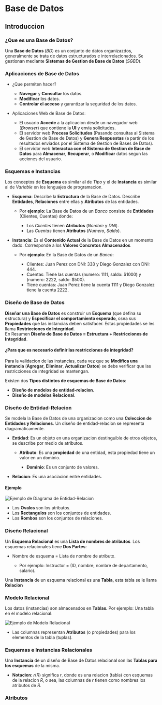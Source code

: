 # Base de Datos

## Introduccion

### ¿Que es una Base de Datos?

Una **Base de Datos** (*BD*) es un conjunto de datos organizazdos, generalmente se trata de datos estructurados e interrelacionados. Se gestionan mediante **Sistemas de Gestion de Base de Datos** (*SGBD*).

### Aplicaciones de Base de Datos

* ¿Que permiten hacer?

    - **Navegar** y **Consultar** los datos.
    - **Modificar** los datos.
    - **Controlar el acceso** y garantizar la seguridad de los datos.

* Aplicaciones Web de Base de Datos:

    - El usuario **Accede** a la aplicacion desde un navegador web (*Browser*) que contiene la **UI** y envia solicitudes.
    - El servidor web **Procesa Solicitudes** (Pasando consultas al Sistema de Gestion de Base de Datos) y **Genera Respuestas** (a partir de los resultados enviados por el Sistema de Gestion de Bases de Datos).
    - El servidor web **Interactua con el Sistema de Gestion de Base de Datos** para **Almacenar**, **Recuperar**, o **Modificar** datos segun las acciones del usuario.

### Esquemas e Instancias

Los conceptos de **Esquema** es similar al de *Tipo* y el de **Instancia** es similar al de *Variable* en los lenguajes de programacion.

* **Esquema**: Describe la **Estructura** de la Base de Datos. Describe **Entidades**, **Relaciones** entre ellas y **Atributos** de las entidades.

    - Por **ejemplo**: La Base de Datos de un *Banco* consiste de **Entidades** (Clientes, Cuentas) donde:
        
        * Los *Clientes* tienen **Atributos** (*Nombre* y *DNI*).
        * Las *Cuentas* tienen **Atributos** (*Numero*, *Saldo*).

* **Instancia**: Es el **Contenido Actual** de la Base de Datos en un momento dado. Corresponde a los **Valores Concretos Almacenados**.

    - Por **ejemplo**: En la Base de Datos de un *Banco*:

        * Clientes: Juan Perez con DNI: 333 y Diego Gonzalez con DNI: 444.
        * Cuentas: Tiene las cuentas (numero: 1111, saldo: $1000) y (numero: 2222, saldo: $500).
        * Tiene cuentas: Juan Perez tiene la cuenta 1111 y Diego Gonzalez tiene la cuenta 2222.

### Diseño de Base de Datos

**Diseñar una Base de Datos** es construir un **Esquema** (que defina su estructura) y **Especificar el comportamiento esperado**, osea sus **Propiedades** que las instancias deben satisfacer. Estas propiedades se les llama **Restricciones de Integridad**.
<br> En Resumen **Diseño de Base de Datos = Estructura + Restricciones de Integridad**.

#### ¿Para que es necesario definir las restricciones de integridad?

Para la validacion de las instancias, cada vez que se **Modifica una instancia** (**Agregar**, **Eliminar**, **Actualizar Datos**) se debe verificar que las restricciones de integridad se mantengan.

Existen dos **Tipos distintos de esquemas de Base de Datos**:

* **Diseño de modelos de entidad-relacion**.
* **Diseño de modelos Relacional**.

### Diseño de Entidad-Relacion

Se modela la Base de Datos de una organizacion como una **Coleccion de Entidades y Relaciones**. Un diseño de entidad-relacion se representa diagramaticamente.

* **Entidad**: Es un objeto en una organizacion destinguible de otros objetos, se describe por medio de atributos.

    - **Atributo**: Es una **propiedad** de una entidad, esta propiedad tiene un valor en un dominio.

        * **Dominio**: Es un conjunto de valores.

* **Relacion**: Es una asociacion entre entidades.

#### Ejemplo

![Ejemplo de Diagrama de Entidad-Relacion](../Base_de_Datos/Imagenes/Ejemplo_Diagrama_Entidad-Relacion.png)

* Los **Ovalos** son los atributos.
* Los **Rectangulos** son los conjuntos de entidades.
* Los **Rombos** son los conjuntos de relaciones.

### Diseño Relacional

Un **Esquema Relacional** es una **Lista de nombres de atributos**. Los esquemas relacionales tiene **Dos Partes**:

* Nombre de esquema = Lista de nombre de atributo.

    - Por ejemplo: Instructor = (ID, nombre, nombre de departamento, salario).

Una **Instancia** de un esquema relacional es una **Tabla**, esta tabla se le llama **Relacion**

### Modelo Relacional

Los datos (instancias) son almacenados en **Tablas**. Por ejemplo: Una tabla en el modelo relacional:

![Ejemplo de Modelo Relacional](../Base_de_Datos/Imagenes/Ejemplo_Modelo_Relacional.png)

* Las columnas representan **Atributos** (o propiedades) para los elementos de la tabla (tuplas).

### Esquemas e Instancias Relacionales

Una **Instancia** de un diseño de Base de Datos relacional son las **Tablas para los esquemas** de la misma.

* **Notacion**: $r(R)$ significa $r$, donde es una relacion (tabla) con esquemas de la relacion $R$, o sea, las columnas de $r$ tienen como nombres los atributos de $R$.

### Atributos

